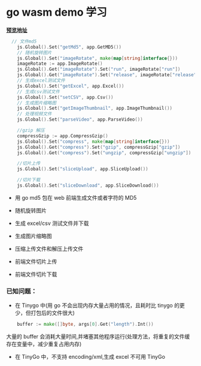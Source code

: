 # go wasm demo 学习

**[预览地址](https://mrooze-zeng.github.io/go-wasm-demo/demo/)**

```go
  // 文件md5
	js.Global().Set("getMd5", app.GetMD5())
	// 随机旋转图片
	js.Global().Set("imageRotate", make(map[string]interface{}))
	imageRotate := app.ImageRotate()
	js.Global().Get("imageRotate").Set("run", imageRotate["run"])
	js.Global().Get("imageRotate").Set("release", imageRotate["release"])
	// 生成excel测试文件
	js.Global().Set("getExcel", app.Excel())
	// 生成csv测试文件
	js.Global().Set("setCSV", app.Csv())
	// 生成图片缩略图
	js.Global().Set("getImageThumbnail", app.ImageThumbnail())
	// 处理视频文件
	js.Global().Set("parseVideo", app.ParseVideo())

	//gzip 解压
	compressGzip := app.CompressGzip()
	js.Global().Set("compress", make(map[string]interface{}))
	js.Global().Get("compress").Set("gzip", compressGzip["gzip"])
	js.Global().Get("compress").Set("ungzip", compressGzip["ungzip"])

	//切片上传
	js.Global().Set("sliceUpload", app.SliceUpload())

    //切片下载
	js.Global().Set("sliceDownload", app.SliceDownload())

```

- 用 go md5 包在 web 前端生成文件或者字符的 MD5

- 随机旋转图片
- 生成 excel/csv 测试文件并下载
- 生成图片缩略图
- 压缩上传文件和解压上传文件
- 前端文件切片上传
- 前端文件切片下载

### 已知问题：

- 在 Tinygo 中(用 go 不会出现内存大量占用的情况，且耗时比 tinygo 的更少，但打包后的文件很大)

```go
	buffer := make([]byte, args[0].Get("length").Int())
```

大量的 buffer 会消耗大量时间,并堵塞其他程序运行(处理方法，将重复的文件缓存在变量中，减少重复占用内存)

- 在 TinyGo 中，不支持 encoding/xml,生成 excel 不可用 TinyGo

